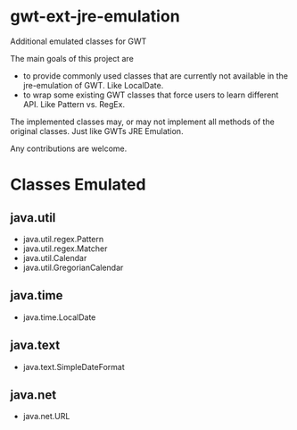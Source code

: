 # gwt-ext-jre-emulation
Additional emulated classes for GWT

The main goals of this project are 
- to provide commonly used classes that are currently not available in the jre-emulation of GWT. Like LocalDate.
- to wrap some existing GWT classes that force users to learn different API. Like Pattern vs. RegEx.

The implemented classes may, or may not implement all methods of the original classes. Just like GWTs JRE Emulation.

Any contributions are welcome.

# Classes Emulated

## java.util
- java.util.regex.Pattern
- java.util.regex.Matcher
- java.util.Calendar
- java.util.GregorianCalendar

## java.time
- java.time.LocalDate

## java.text
- java.text.SimpleDateFormat

## java.net
- java.net.URL
